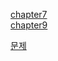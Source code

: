 [chapter7](https://dented-aardvark-b0a.notion.site/7-Deadlocks-18814ded7bcb80519396cb741252ae07?pvs=4)<br>
[chapter9](https://dented-aardvark-b0a.notion.site/9-Memory-Management-18a14ded7bcb809cac0fd58e0a4e76e7?pvs=4)<br>

[문제](https://dented-aardvark-b0a.notion.site/17f14ded7bcb8026a1d4dfa8ce103903?pvs=4)<br>
